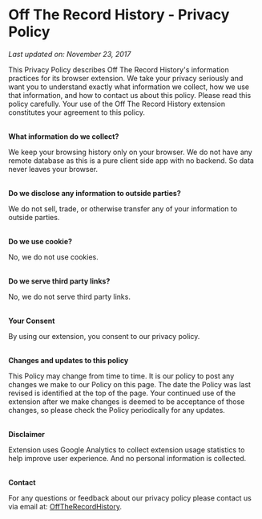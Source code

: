 # Off The Record History - Privacy Policy

_Last updated on: November 23, 2017_

This Privacy Policy describes Off The Record History's information practices for its browser extension. We take your privacy seriously and want you to understand exactly what information we collect, how we use that information, and how to contact us about this policy. Please read this policy carefully. Your use of the Off The Record History extension constitutes your agreement to this policy.
<br /><br />

**What information do we collect?**

We keep your browsing history only on your browser. We do not have any remote database as this is a pure client side app with no backend. So data never leaves your browser.
<br /><br />

**Do we disclose any information to outside parties?**

We do not sell, trade, or otherwise transfer any of your information to outside parties.
<br /><br />

**Do we use cookie?**

No, we do not use cookies.
<br /><br />

**Do we serve third party links?**

No, we do not serve third party links.
<br /><br />

**Your Consent**

By using our extension, you consent to our privacy policy.
<br /><br />

**Changes and updates to this policy**

This Policy may change from time to time. It is our policy to post any changes we make to our Policy on this page. The date the Policy was last revised is identified at the top of the page. Your continued use of the extension after we make changes is deemed to be acceptance of those changes, so please check the Policy periodically for any updates.
<br /><br />

**Disclaimer**

Extension uses Google Analytics to collect extension usage statistics to help improve user experience. And no personal information is collected.
<br /><br />

**Contact**

For any questions or feedback about our privacy policy please contact us via email at: [OffTheRecordHistory](mailto:dutiyesh.salunkhe@gmail.com).
